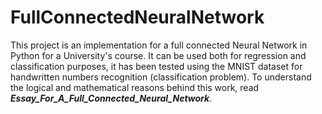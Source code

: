 # FullConnectedNeuralNetwork
This project is an implementation for a full connected Neural Network in Python for a University's course. It can be used both for regression and classification purposes, it has been tested using the MNIST dataset for handwritten numbers recognition (classification problem). 
To understand the logical and mathematical reasons behind this work, read ***Essay_For_A_Full_Connected_Neural_Network***. 
